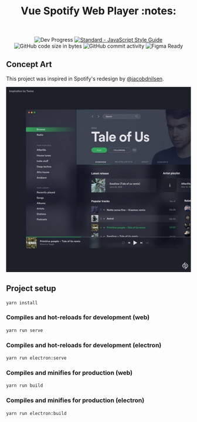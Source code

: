 <h1 align="center">
  <br>
  Vue Spotify Web Player :notes:
  <br>
  <br>
</h1>

<p align="center">
  <img alt="Dev Progress" src="https://img.shields.io/badge/progress-in%20dev-lightgrey.svg">
  <a href="https://standardjs.com"><img src="https://img.shields.io/badge/code_style-standard-brightgreen.svg" alt="Standard - JavaScript Style Guide"></a>
  <img alt="GitHub code size in bytes" src="https://img.shields.io/github/languages/code-size/rochajg/vue-spotify.svg">
  <img alt="GitHub commit activity" src="https://img.shields.io/github/commit-activity/m/rochajg/vue-spotify.svg?color=yellow">
  <img alt="Figma Ready" src="https://img.shields.io/badge/prototype-Figma%20Ready-ff69b4.svg?link=https://www.figma.com/file/S3i7Sy9S6vHrs2CH9opOjqMp/Vue-Spotify">
</p>


## Concept Art

This project was inspired in Spotify's redesign by [@jacobdnilsen](https://instagram.com/jacobdnilsen).

![Jacob's Concept](https://github.com/RochaJG/vue-spotify/blob/master/spotify-concept%40jacobdnielsen88.jpg)

## Project setup
```
yarn install
```

### Compiles and hot-reloads for development (web)
```
yarn run serve
```

### Compiles and hot-reloads for development (electron)
```
yarn run electron:serve
```

### Compiles and minifies for production (web)
```
yarn run build
```

### Compiles and minifies for production (electron)
```
yarn run electron:build
```
